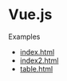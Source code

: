 # Vue.js

Examples
- [index.html](./index.html)
- [index2.html](./index2.html)
- [table.html](./table.html)
